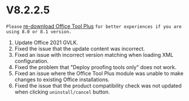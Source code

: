 # V8.2.2.5

`Please` [re-download Office Tool Plus](http://otp.landian.vip/) `for better experiences if you are using 8.0 or 8.1 version.`

1. Update Office 2021 GVLK.
2. Fixed the issue that the update content was incorrect.
3. Fixed an issue with incorrect version matching when loading XML configuration.
4. Fixed the problem that "Deploy proofing tools only" does not work.
5. Fixed an issue where the Office Tool Plus module was unable to make changes to existing Office installations.
6. Fixed the issue that the product compatibility check was not updated when clicking `uninstall/cancel` button.
